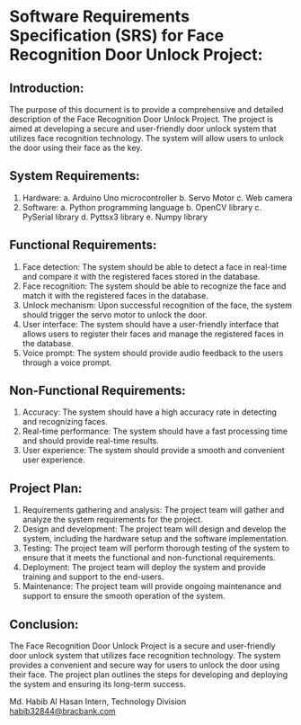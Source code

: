 <h1>Software Requirements Specification (SRS) for Face Recognition Door Unlock Project: </h1>

Introduction:
--------------
The purpose of this document is to provide a comprehensive and detailed description of the Face Recognition Door Unlock Project. The project is aimed at developing a secure and user-friendly door unlock system that utilizes face recognition technology. The system will allow users to unlock the door using their face as the key.

System Requirements:
--------------------
1. Hardware: a. Arduino Uno microcontroller b. Servo Motor c. Web camera
2. Software: a. Python programming language b. OpenCV library c. PySerial library d. Pyttsx3 library e. Numpy library

Functional Requirements:
-------------------------
1. Face detection: The system should be able to detect a face in real-time and compare it with the registered faces stored in the database.
2. Face recognition: The system should be able to recognize the face and match it with the registered faces in the database.
3. Unlock mechanism: Upon successful recognition of the face, the system should trigger the servo motor to unlock the door.
4. User interface: The system should have a user-friendly interface that allows users to register their faces and manage the registered faces in the database.
5. Voice prompt: The system should provide audio feedback to the users through a voice prompt.

Non-Functional Requirements:
--------------------------------
1. Accuracy: The system should have a high accuracy rate in detecting and recognizing faces.
2. Real-time performance: The system should have a fast processing time and should provide real-time results.
3. User experience: The system should provide a smooth and convenient user experience.

Project Plan:
-------------
1. Requirements gathering and analysis: The project team will gather and analyze the system requirements for the project.
2. Design and development: The project team will design and develop the system, including the hardware setup and the software implementation.
3. Testing: The project team will perform thorough testing of the system to ensure that it meets the functional and non-functional requirements.
4. Deployment: The project team will deploy the system and provide training and support to the end-users.
5. Maintenance: The project team will provide ongoing maintenance and support to ensure the smooth operation of the system.

Conclusion:
------------
The Face Recognition Door Unlock Project is a secure and user-friendly door unlock system that utilizes face recognition technology. The system provides a convenient and secure way for users to unlock the door using their face. The project plan outlines the steps for developing and deploying the system and ensuring its long-term success.

Md. Habib Al Hasan 
Intern, Technology Division 
habib32844@bracbank.com
